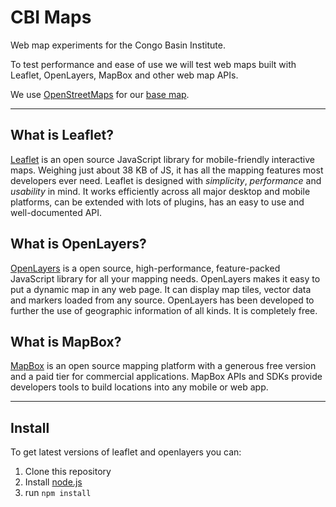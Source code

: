 # CBI Maps

Web map experiments for the Congo Basin Institute.

To test performance and ease of use we will test web maps built with Leaflet, OpenLayers, MapBox and other web map APIs.

We use [OpenStreetMaps](https://wiki.openstreetmap.org/wiki/Main_Page) for our [base map](https://www.openstreetmap.org/).

---

## What is Leaflet?

[Leaflet](https://leafletjs.com/) is an open source JavaScript library for mobile-friendly interactive maps. Weighing just about 38 KB of JS, it has all the mapping features most developers ever need. Leaflet is designed with _simplicity_, _performance_ and _usability_ in mind. It works efficiently across all major desktop and mobile platforms, can be extended with lots of plugins, has an easy to use and well-documented API.

## What is OpenLayers?

[OpenLayers](https://openlayers.org/) is a open source, high-performance, feature-packed JavaScript library for all your mapping needs. OpenLayers makes it easy to put a dynamic map in any web page. It can display map tiles, vector data and markers loaded from any source. OpenLayers has been developed to further the use of geographic information of all kinds. It is completely free.

## What is MapBox?

[MapBox](https://www.mapbox.com/) is an open source mapping platform with a generous free version and a paid tier for commercial applications. MapBox APIs and SDKs provide developers tools to build locations into any mobile or web app.

---

## Install

To get latest versions of leaflet and openlayers you can:

1. Clone this repository
1. Install [node.js](https://nodejs.org/en/download/)
1. run `npm install`
